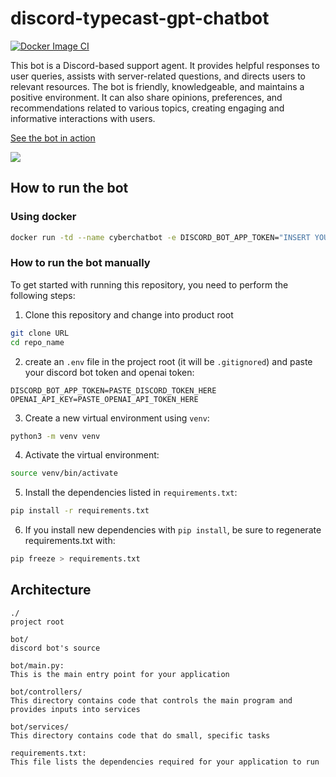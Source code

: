 # discord-typecast-gpt-chatbot

[![Docker Image CI](https://github.com/CyberSentinels/discord-typecast-gpt-chatbot/actions/workflows/docker-image.yml/badge.svg)](https://github.com/CyberSentinels/discord-typecast-gpt-chatbot/actions/workflows/docker-image.yml)

This bot is a Discord-based support agent. It provides helpful responses to user queries, assists with server-related questions, and directs users to relevant resources. The bot is friendly, knowledgeable, and maintains a positive environment. It can also share opinions, preferences, and recommendations related to various topics, creating engaging and informative interactions with users.

[See the bot in action](https://discord.io/cybersentinels)

![](https://discord.io/cybersentinels/badge)

## How to run the bot
### Using docker
```bash
docker run -td --name cyberchatbot -e DISCORD_BOT_APP_TOKEN="INSERT YOUR BOT TOKEN HERE" -e OPENAI_API_KEY="INSERT YOUR OPENAI API KEY HERE" simeononsecurity/discord-typecast-gpt-chatbot:latest
```
### How to run the bot manually
To get started with running this repository, you need to perform the following steps:

1. Clone this repository and change into product root

```bash
git clone URL
cd repo_name
```
2. create an `.env` file in the project root (it will be `.gitignored`) and paste your discord bot token and openai token:

```env
DISCORD_BOT_APP_TOKEN=PASTE_DISCORD_TOKEN_HERE
OPENAI_API_KEY=PASTE_OPENAI_API_TOKEN_HERE
```

3. Create a new virtual environment using `venv`:
```bash
python3 -m venv venv
```

4. Activate the virtual environment:
```bash
source venv/bin/activate
```

5. Install the dependencies listed in `requirements.txt`:
   
```bash
pip install -r requirements.txt
```

6. If you install new dependencies with `pip install`, be sure to regenerate requirements.txt with:

```bash
pip freeze > requirements.txt
```
## Architecture

```text
./
project root

bot/
discord bot's source

bot/main.py:
This is the main entry point for your application

bot/controllers/
This directory contains code that controls the main program and provides inputs into services

bot/services/
This directory contains code that do small, specific tasks

requirements.txt:
This file lists the dependencies required for your application to run
```
